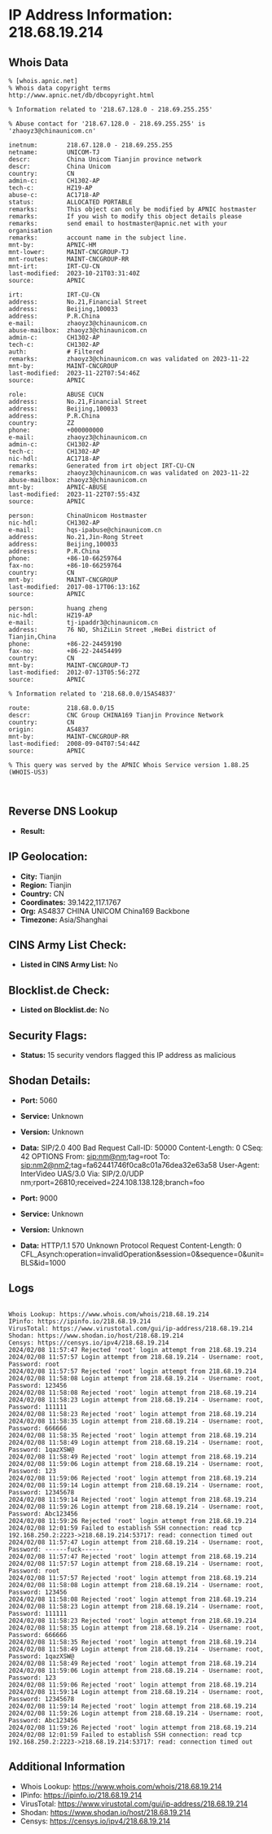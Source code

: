 # IP Address Information: 218.68.19.214

## Whois Data
```
% [whois.apnic.net]
% Whois data copyright terms    http://www.apnic.net/db/dbcopyright.html

% Information related to '218.67.128.0 - 218.69.255.255'

% Abuse contact for '218.67.128.0 - 218.69.255.255' is 'zhaoyz3@chinaunicom.cn'

inetnum:        218.67.128.0 - 218.69.255.255
netname:        UNICOM-TJ
descr:          China Unicom Tianjin province network
descr:          China Unicom
country:        CN
admin-c:        CH1302-AP
tech-c:         HZ19-AP
abuse-c:        AC1718-AP
status:         ALLOCATED PORTABLE
remarks:        This object can only be modified by APNIC hostmaster
remarks:        If you wish to modify this object details please
remarks:        send email to hostmaster@apnic.net with your organisation
remarks:        account name in the subject line.
mnt-by:         APNIC-HM
mnt-lower:      MAINT-CNCGROUP-TJ
mnt-routes:     MAINT-CNCGROUP-RR
mnt-irt:        IRT-CU-CN
last-modified:  2023-10-21T03:31:40Z
source:         APNIC

irt:            IRT-CU-CN
address:        No.21,Financial Street
address:        Beijing,100033
address:        P.R.China
e-mail:         zhaoyz3@chinaunicom.cn
abuse-mailbox:  zhaoyz3@chinaunicom.cn
admin-c:        CH1302-AP
tech-c:         CH1302-AP
auth:           # Filtered
remarks:        zhaoyz3@chinaunicom.cn was validated on 2023-11-22
mnt-by:         MAINT-CNCGROUP
last-modified:  2023-11-22T07:54:46Z
source:         APNIC

role:           ABUSE CUCN
address:        No.21,Financial Street
address:        Beijing,100033
address:        P.R.China
country:        ZZ
phone:          +000000000
e-mail:         zhaoyz3@chinaunicom.cn
admin-c:        CH1302-AP
tech-c:         CH1302-AP
nic-hdl:        AC1718-AP
remarks:        Generated from irt object IRT-CU-CN
remarks:        zhaoyz3@chinaunicom.cn was validated on 2023-11-22
abuse-mailbox:  zhaoyz3@chinaunicom.cn
mnt-by:         APNIC-ABUSE
last-modified:  2023-11-22T07:55:43Z
source:         APNIC

person:         ChinaUnicom Hostmaster
nic-hdl:        CH1302-AP
e-mail:         hqs-ipabuse@chinaunicom.cn
address:        No.21,Jin-Rong Street
address:        Beijing,100033
address:        P.R.China
phone:          +86-10-66259764
fax-no:         +86-10-66259764
country:        CN
mnt-by:         MAINT-CNCGROUP
last-modified:  2017-08-17T06:13:16Z
source:         APNIC

person:         huang zheng
nic-hdl:        HZ19-AP
e-mail:         tj-ipaddr3@chinaunicom.cn
address:        76 NO, ShiZiLin Street ,HeBei district of Tianjin,China
phone:          +86-22-24459190
fax-no:         +86-22-24454499
country:        CN
mnt-by:         MAINT-CNCGROUP-TJ
last-modified:  2012-07-13T05:56:27Z
source:         APNIC

% Information related to '218.68.0.0/15AS4837'

route:          218.68.0.0/15
descr:          CNC Group CHINA169 Tianjin Province Network
country:        CN
origin:         AS4837
mnt-by:         MAINT-CNCGROUP-RR
last-modified:  2008-09-04T07:54:44Z
source:         APNIC

% This query was served by the APNIC Whois Service version 1.88.25 (WHOIS-US3)



```
## Reverse DNS Lookup
- **Result:** 

## IP Geolocation:
- **City:** Tianjin
- **Region:** Tianjin
- **Country:** CN
- **Coordinates:** 39.1422,117.1767
- **Org:** AS4837 CHINA UNICOM China169 Backbone
- **Timezone:** Asia/Shanghai

## CINS Army List Check:
- **Listed in CINS Army List:** 
No

## Blocklist.de Check:
- **Listed on Blocklist.de:** 
No

## Security Flags:
- **Status:** 15 security vendors flagged this IP address as malicious

## Shodan Details:
- **Port:** 5060
- **Service:** Unknown
- **Version:** Unknown
- **Data:** SIP/2.0 400 Bad Request
Call-ID: 50000
Content-Length: 0
CSeq: 42 OPTIONS
From: <sip:nm@nm>;tag=root
To: <sip:nm2@nm2>;tag=fa62441746f0ca8c01a76dea32e63a58
User-Agent: InterVideo UAS/3.0
Via: SIP/2.0/UDP nm;rport=26810;received=224.108.138.128;branch=foo



- **Port:** 9000
- **Service:** Unknown
- **Version:** Unknown
- **Data:** HTTP/1.1 570 Unknown Protocol Request
Content-Length: 0
CFL_Asynch:operation=invalidOperation&session=0&sequence=0&unit=BLS&id=1000



## Logs
```

Whois Lookup: https://www.whois.com/whois/218.68.19.214
IPinfo: https://ipinfo.io/218.68.19.214
VirusTotal: https://www.virustotal.com/gui/ip-address/218.68.19.214
Shodan: https://www.shodan.io/host/218.68.19.214
Censys: https://censys.io/ipv4/218.68.19.214
2024/02/08 11:57:47 Rejected 'root' login attempt from 218.68.19.214
2024/02/08 11:57:57 Login attempt from 218.68.19.214 - Username: root, Password: root
2024/02/08 11:57:57 Rejected 'root' login attempt from 218.68.19.214
2024/02/08 11:58:08 Login attempt from 218.68.19.214 - Username: root, Password: 123456
2024/02/08 11:58:08 Rejected 'root' login attempt from 218.68.19.214
2024/02/08 11:58:23 Login attempt from 218.68.19.214 - Username: root, Password: 111111
2024/02/08 11:58:23 Rejected 'root' login attempt from 218.68.19.214
2024/02/08 11:58:35 Login attempt from 218.68.19.214 - Username: root, Password: 666666
2024/02/08 11:58:35 Rejected 'root' login attempt from 218.68.19.214
2024/02/08 11:58:49 Login attempt from 218.68.19.214 - Username: root, Password: 1qazXSW@
2024/02/08 11:58:49 Rejected 'root' login attempt from 218.68.19.214
2024/02/08 11:59:06 Login attempt from 218.68.19.214 - Username: root, Password: 123
2024/02/08 11:59:06 Rejected 'root' login attempt from 218.68.19.214
2024/02/08 11:59:14 Login attempt from 218.68.19.214 - Username: root, Password: 12345678
2024/02/08 11:59:14 Rejected 'root' login attempt from 218.68.19.214
2024/02/08 11:59:26 Login attempt from 218.68.19.214 - Username: root, Password: Abc123456
2024/02/08 11:59:26 Rejected 'root' login attempt from 218.68.19.214
2024/02/08 12:01:59 Failed to establish SSH connection: read tcp 192.168.250.2:2223->218.68.19.214:53717: read: connection timed out
2024/02/08 11:57:47 Login attempt from 218.68.19.214 - Username: root, Password: ------fuck------
2024/02/08 11:57:47 Rejected 'root' login attempt from 218.68.19.214
2024/02/08 11:57:57 Login attempt from 218.68.19.214 - Username: root, Password: root
2024/02/08 11:57:57 Rejected 'root' login attempt from 218.68.19.214
2024/02/08 11:58:08 Login attempt from 218.68.19.214 - Username: root, Password: 123456
2024/02/08 11:58:08 Rejected 'root' login attempt from 218.68.19.214
2024/02/08 11:58:23 Login attempt from 218.68.19.214 - Username: root, Password: 111111
2024/02/08 11:58:23 Rejected 'root' login attempt from 218.68.19.214
2024/02/08 11:58:35 Login attempt from 218.68.19.214 - Username: root, Password: 666666
2024/02/08 11:58:35 Rejected 'root' login attempt from 218.68.19.214
2024/02/08 11:58:49 Login attempt from 218.68.19.214 - Username: root, Password: 1qazXSW@
2024/02/08 11:58:49 Rejected 'root' login attempt from 218.68.19.214
2024/02/08 11:59:06 Login attempt from 218.68.19.214 - Username: root, Password: 123
2024/02/08 11:59:06 Rejected 'root' login attempt from 218.68.19.214
2024/02/08 11:59:14 Login attempt from 218.68.19.214 - Username: root, Password: 12345678
2024/02/08 11:59:14 Rejected 'root' login attempt from 218.68.19.214
2024/02/08 11:59:26 Login attempt from 218.68.19.214 - Username: root, Password: Abc123456
2024/02/08 11:59:26 Rejected 'root' login attempt from 218.68.19.214
2024/02/08 12:01:59 Failed to establish SSH connection: read tcp 192.168.250.2:2223->218.68.19.214:53717: read: connection timed out

```
## Additional Information
- Whois Lookup: https://www.whois.com/whois/218.68.19.214
- IPinfo: https://ipinfo.io/218.68.19.214
- VirusTotal: https://www.virustotal.com/gui/ip-address/218.68.19.214
- Shodan: https://www.shodan.io/host/218.68.19.214
- Censys: https://censys.io/ipv4/218.68.19.214

